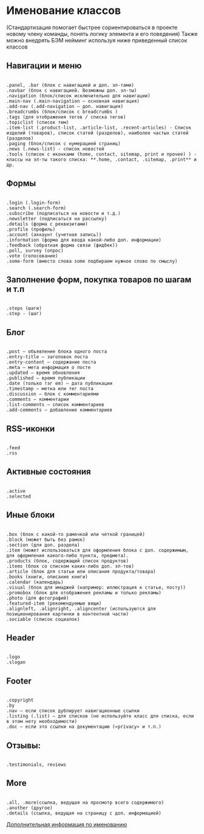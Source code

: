 # Именование классов

\(Стандартизация помогает быстрее сориентироваться в проекте новому члену команды, понять логику элемента и его поведения\) Также можно внедрять БЭМ нейминг используя ниже приведенный список классов

## Навигации и меню

```
.panel, .bar (блок с навигацией и доп. эл-тами)
.navbar (блок с навигацией. Возможны доп. эл-ты)
.navigation (блок/список исключительно для навигации)
.main-nav (.main-navigation — основная навигация)
.add-nav (.add-navigation — доп. навигация)
.breadcrumbs (блок/список с breadcrumbs )
.tags (для отображения тегов / списка тегов)
.topiclist (список тем)
.item-list (.product-list, .article-list, .recent-articles) - Список изделий (товаров), список статей (разделов), наиболее частых статей (разделов)
.paging (блок/список с нумерацией страниц)
.news (.news-list) - список новостей
.tools (список с иконками (home, contact, sitemap, print и прочее) ) - классы на эл-ты такого списка: **.home, .contact, .sitemap, .print** и др.
```

## Формы

```
.login (.login-form)
.search (.search-form)
.subscribe (подписаться на новости и т.д.)
.newsletter (подписаться на рассылку)
.details (форма с реквизитами)
.profile (профиль)
.account (аккаунт (учетная запись))
.information (форма для ввода какой-либо доп. информации)
.feedback (обратная форма связи (фидбек))
.poll, survey (опрос)
.vote (голосование)
.some-form (вместо слова some подбираем нужное слово по смыслу)
```

## Заполнение форм, покупка товаров по шагам и т.п

```
.steps (шаги)
.step - (шаг)
```

## Блог

```
.post – объявление блока одного поста
.entry-title – заголовок поста
.entry-content – содержание поста
.meta – мета информация о посте
.updated — время обновления
.published — время публикации
.date (только тэг em) — дата публикации
.timestamp — метка или тег поста
.discussion — блок с комментариями
.comments – комментарии
.list-comments — список комментариев
.add-comments — добавление комментариев
```

## RSS-иконки

```
.feed
.rss
```

## Активные состояния

```
.active
.selected
```

## Иные блоки

```
.box (блок с какой-то рамочкой или четкой границей)
.block (может быть без рамок)
.section (для доп. раздела)
.item (может использоваться для оформления блока с доп. содержимым, для оформления какого-либо пункта, предмета).
.products (блок, содержащий список продуктов)
.items (блок со списком каких-либо доп. эл-тов)
.article (блок для статьи или описания продукта/товара)
.books (книги, описание книги)
.calendar (календарь)
.visual (блок для имаджей (например: иллюстрация к статье, посту))
.promobox (блок для отображения рекламы и только рекламы)
.photo (для фотографий)
.featured-item (рекомендуемые вещи)
.alignleft, .alignright, .aligncenter (используются для позиционирования картинки в контентной части)
.sociable (список социалок)
```

## Header

```
.logo
.slogan
```

## Footer

```
.copyright
.by
.nav – если список дублирует навигационные ссылки
.listing (.list) – для списков (не используйте класс для списка, если в этом нету необходимости)
.doc – если это ссылки на документацию («privacy» и т.п.)
```

## Отзывы:

```
.testimonials, reviews
```

## More

```
.all, .more(ссылка, ведущая на просмотр всего содержимого)
.another (другое)
.details (ссылка, ведущая на страницу с доп. информацией)
```

[Дополнительная информация по именованию](http://codepen.io/MOgorodnik/pen/eNEwQN)

